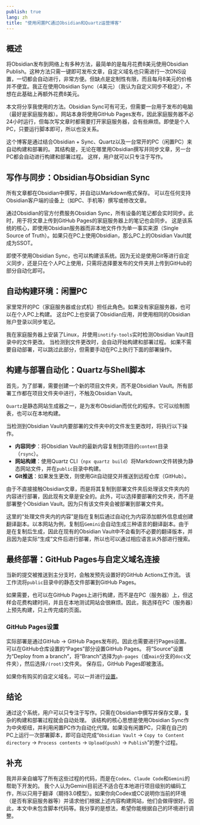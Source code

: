 ```yaml
---
publish: true
lang: zh
title: "使用闲置PC通过Obsidian和Quartz运营博客"
---
```


## 概述
将Obsidian发布到网络上有多种方法，最简单的是每月花费8美元使用Obsidian Publish。这种方法只需一键即可发布文章，自定义域名也只需进行一次DNS设置，一切都会自动进行，非常方便。但缺点是定制性有限，而且每月8美元的价格并不便宜。我正在使用Obsidian Sync（4美元）（我认为自定义同步不稳定），不想在此基础上再额外花费8美元。

本文将分享我使用的方法。Obsidian Sync可有可无，但需要一台用于发布的电脑（最好是家庭服务器）。网站本身将使用GitHub Pages发布，因此家庭服务器不必24小时运行，但每次写文章时都需要打开家庭服务器，会有些麻烦。即使是个人PC，只要运行脚本即可，所以也没关系。

这个博客是通过结合Obsidian + Sync、Quartz以及一台常开的PC（闲置PC）来自动构建和部署的。
其结构是，无论在哪里用Obsidian撰写并同步文章，另一台PC都会自动进行构建和部署过程。
这样，用户就可以只专注于写作。

## 写作与同步：Obsidian与Obsidian Sync
所有文章都在Obsidian中撰写，并自动以Markdown格式保存。
可以在任何支持Obsidian客户端的设备上（如PC、手机等）撰写或修改文章。

通过Obsidian的官方付费服务Obsidian Sync，所有设备的笔记都会实时同步。此时，用于将文章上传到GitHub Pages的家庭服务器上的笔记也会同步。
这是该系统的核心，即使用Obsidian服务器而非本地文件作为单一事实来源（Single Source of Truth）。如果只在PC上使用Obsidian，那么PC上的Obsidian Vault就成为SSOT。

即使不使用Obsidian Sync，也可以构建该系统。因为无论是使用Git等进行自定义同步，还是只在个人PC上使用，只需将选择要发布的文件夹并上传到GitHub的部分自动化即可。

## 自动构建环境：闲置PC
家里常开的PC（家庭服务器或台式机）担任此角色。如果没有家庭服务器，也可以在个人PC上构建。
这台PC上也安装了Obsidian应用，并使用相同的Obsidian账户登录以同步笔记。

我在家庭服务器上安装了Linux，并使用`inotify-tools`实时检测Obsidian Vault目录中的文件更改。
当检测到文件更改时，会自动开始构建和部署过程。
如果不需要自动部署，可以跳过此部分，但需要手动在PC上执行下面的部署操作。

## 构建与部署自动化：Quartz与Shell脚本
首先，为了部署，需要创建一个新的项目文件夹，而不是Obsidian Vault。所有部署工作都在项目文件夹中进行，不触及Obsidian Vault。

`Quartz`是静态网站生成器之一，是为发布Obsidian而优化的程序。它可以绘制图表，也可以在本地构建。

当检测到Obsidian Vault内要部署的文件夹中的文件发生更改时，将执行以下操作。

*   **内容同步**：将Obsidian Vault的最新内容复制到项目的`content`目录（`rsync`）。
*   **网站构建**：使用Quartz CLI（`npx quartz build`）将Markdown文件转换为静态网站文件，并在`public`目录中构建。
*   **Git推送**：如果发生更改，则使用Git自动提交并推送到远程仓库（GitHub）。

由于不直接接触Obsidian文章，而是将其复制到部署文件夹后处理该文件夹内的内容进行部署，因此现有文章是安全的。此外，可以选择要部署的文件夹，而不是部署整个Obsidian Vault。因为只有该文件夹会被部署到部署文件夹。

这里的“处理文件夹内的内容”是指在复制后通过自动化为内容添加额外信息或创建翻译副本。以本网站为例，复制后`Gemini`会自动生成三种语言的翻译副本。由于是在复制后生成，因此在现有的Obsidian Vault中不会看到不必要的翻译版本，并且因为是实际“生成”文件后进行部署，所以也可以通过相应语言从外部进行搜索。

## 最终部署：GitHub Pages与自定义域名连接
当新的提交被推送到主分支时，会触发预先设置好的GitHub Actions工作流。
该工作流将`public`目录中的静态文件部署到GitHub Pages。

如果需要，也可以在GitHub Pages上进行构建，而不是在PC（服务器）上，但这样会花费构建时间，并且在本地测试网站会很麻烦。因此，我选择在PC（服务器）上预先构建，只上传完成的页面。

### GitHub Pages设置
实际部署是通过GitHub -> GitHub Pages发布的。因此也需要进行Pages设置。
可以在GitHub仓库设置的“Pages”部分设置GitHub Pages。
将“Source”设置为“Deploy from a branch”，将“Branch”选择为`gh-pages`（或`main`分支的`docs`文件夹），然后选择`/(root)`文件夹。
保存后，GitHub Pages即被激活。

如果你有购买的自定义域名，可以一并进行[设置](https://docs.github.com/en/pages/configuring-a-custom-domain-for-your-github-pages-site/about-custom-domains-and-github-pages)。

## 结论
通过这个系统，用户可以只专注于写作。只需在Obsidian中撰写并保存文章，复杂的构建和部署过程就会自动处理。
该结构的核心思想是使用Obsidian Sync作为中央枢纽，并利用闲置PC作为自动化代理。如果没有闲置PC，只需在自己的PC上运行一次部署脚本，即可自动完成“`Obsidian Vault` -> `Copy to Content directory` -> `Process contents` -> `Upload(push)` -> `Publish`”的整个过程。

## 补充
我并非亲自编写了所有这些过程的代码，而是在`Codex`、`Claude Code`和`Gemini`的帮助下开发的。
我个人认为Gemini目前还不适合在本地进行项目级别的编码工作，所以只用于翻译（期待3.0模型）。如果你向Codex或CC说明你当前的环境（是否有家庭服务器等）并请求他们根据上述内容构建网站，他们会做得很好。因此，本文中未包含脚本代码等。我分享的是想法，希望你能根据自己的环境进行调整。
